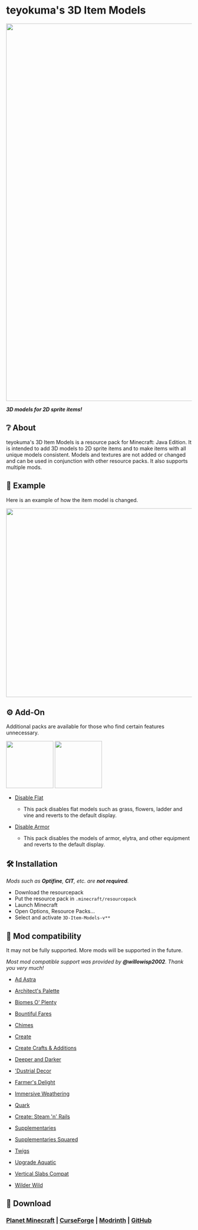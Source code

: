 # teyokuma's 3D Item Models

<img src="https://github.com/user-attachments/assets/9528d2d7-49f3-4adb-9d5d-13a91917146f" width="1024">

***3D models for 2D sprite items!***

## **❔ About**

teyokuma's 3D Item Models is a resource pack for Minecraft: Java Edition. It is intended to add 3D models to 2D sprite items and to make items with all unique models consistent. Models and textures are not added or changed and can be used in conjunction with other resource packs. It also supports multiple mods.

## **📸 Example**

Here is an example of how the item model is changed.

<img src="https://github.com/user-attachments/assets/cafd5829-063c-484c-9b32-13a6b52f95d0" width="512">

## **⚙️ Add-On**

Additional packs are available for those who find certain features unnecessary.

<a href="link"><img src="https://github.com/user-attachments/assets/80b6248d-f96b-41e8-a875-0039eb537686" width="128"></a> <a href="link"><img src="https://github.com/user-attachments/assets/6c15f271-da08-4ce0-94c2-1eb0b7f78601" width="128"></a>

- [Disable Flat](link)
  - This pack disables flat models such as grass, flowers, ladder and vine and reverts to the default display.

- [Disable Armor](link)
  - This pack disables the models of armor, elytra, and other equipment and reverts to the default display.

## **🛠️ Installation**

*Mods such as **Optifine**, **CIT**, etc. are **not required**.*

- Download the resourcepack
- Put the resource pack in `.minecraft/resourcepack`
- Launch Minecraft
- Open Options, Resource Packs…
- Select and activate `3D-Item-Models-v**`

## **🧩 Mod compatibility**

It may not be fully supported. More mods will be supported in the future.

*Most mod compatible support was provided by **@willowisp2002**. Thank you very much!*

- [Ad Astra](https://modrinth.com/mod/ad-astra)

- [Architect's Palette](https://modrinth.com/mod/architects-palette)

- [Biomes O' Plenty](https://modrinth.com/mod/biomes-o-plenty)

- [Bountiful Fares](https://modrinth.com/mod/bountiful-fares)

- [Chimes](https://www.curseforge.com/minecraft/mc-mods/chimes)

- [Create](https://modrinth.com/mod/create)

- [Create Crafts & Additions](https://modrinth.com/mod/createaddition)

- [Deeper and Darker](https://modrinth.com/mod/deeperdarker)

- ['Dustrial Decor](https://www.curseforge.com/minecraft/mc-mods/dustrial-decor)

- [Farmer's Delight](https://modrinth.com/mod/farmers-delight)

- [Immersive Weathering](https://modrinth.com/mod/immersive-weathering)

- [Quark](https://modrinth.com/mod/quark)

- [Create: Steam 'n' Rails](https://modrinth.com/mod/create-steam-n-rails)

- [Supplementaries](https://modrinth.com/mod/supplementaries)

- [Supplementaries Squared](https://modrinth.com/mod/supplementaries-squared)

- [Twigs](https://modrinth.com/mod/twigs)

- [Upgrade Aquatic](https://modrinth.com/mod/upgrade-aquatic)

- [Vertical Slabs Compat](https://modrinth.com/mod/vertical-slabs-compat)

- [Wilder Wild](https://modrinth.com/mod/wilder-wild)

## **🌟 Download**

### [Planet Minecraft](https://www.planetminecraft.com/texture-pack/the-3d-item-models/) | [CurseForge](https://www.curseforge.com/minecraft/texture-packs/teyokuma-3d-item-models) | [Modrinth](link) | [GitHub](https://github.com/teyokuma/3D-Item-Models)




